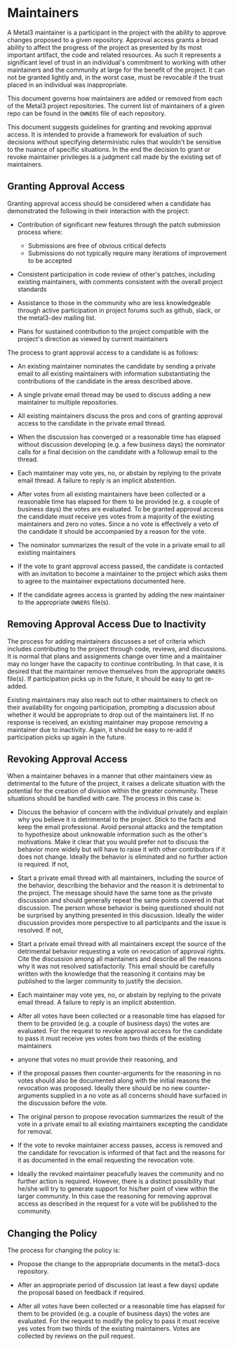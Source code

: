 <!--
This document was originally based on the process used by Open vSwitch (OVS).
You can find information about the OVS committers and the related processes
used by OVS here: http://docs.openvswitch.org/en/latest/internals/maintainers/
-->

# Maintainers

A Metal3 maintainer is a participant in the project with the ability to approve
changes proposed to a given repository. Approval access grants a broad ability
to affect the progress of the project as presented by its most important
artifact, the code and related resources. As such it represents a significant
level of trust in an individual's commitment to working with other maintainers
and the community at large for the benefit of the project. It can not be
granted lightly and, in the worst case, must be revocable if the trust placed
in an individual was inappropriate.

This document governs how maintainers are added or removed from each
of the Metal3 project repositories.  The current list of maintainers of a given
repo can be found in the `OWNERS` file of each repository.

This document suggests guidelines for granting and revoking approval access. It
is intended to provide a framework for evaluation of such decisions without
specifying deterministic rules that wouldn't be sensitive to the nuance of
specific situations. In the end the decision to grant or revoke maintainer
privileges is a judgment call made by the existing set of maintainers.

## Granting Approval Access

Granting approval access should be considered when a candidate has demonstrated
the following in their interaction with the project:

- Contribution of significant new features through the patch submission
  process where:

  - Submissions are free of obvious critical defects
  - Submissions do not typically require many iterations of improvement
    to be accepted

- Consistent participation in code review of other's patches, including
  existing maintainers, with comments consistent with the overall project
  standards

- Assistance to those in the community who are less knowledgeable through
  active participation in project forums such as github, slack, or the
  metal3-dev mailing list.

- Plans for sustained contribution to the project compatible with the project's
  direction as viewed by current maintainers

The process to grant approval access to a candidate is as follows:

- An existing maintainer nominates the candidate by sending a private email to
  all existing maintainers with information substantiating the contributions of
  the candidate in the areas described above.

- A single private email thread may be used to discuss adding a new maintainer
  to multiple repositories.

- All existing maintainers discuss the pros and cons of granting approval
  access to the candidate in the private email thread.

- When the discussion has converged or a reasonable time has elapsed without
  discussion developing (e.g. a few business days) the nominator calls for a
  final decision on the candidate with a followup email to the thread.

- Each maintainer may vote yes, no, or abstain by replying to the private email
  thread. A failure to reply is an implicit abstention.

- After votes from all existing maintainers have been collected or a reasonable
  time has elapsed for them to be provided (e.g. a couple of business days) the
  votes are evaluated. To be granted approval access the candidate must receive
  yes votes from a majority of the existing maintainers and zero no votes. Since
  a no vote is effectively a veto of the candidate it should be accompanied by
  a reason for the vote.

- The nominator summarizes the result of the vote in a private email to all
  existing maintainers

- If the vote to grant approval access passed, the candidate is contacted with an
  invitation to become a maintainer to the project which asks them to agree to
  the maintainer expectations documented here.

- If the candidate agrees access is granted by adding the new maintainer to the
  appropriate `OWNERS` file(s).

## Removing Approval Access Due to Inactivity

The process for adding maintainers discusses a set of criteria which includes
contributing to the project through code, reviews, and discussions.  It is
normal that plans and assignments change over time and a maintainer may no
longer have the capacity to continue contributing.  In that case, it is desired
that the maintainer remove themselves from the appropriate `OWNERS` file(s).
If participation picks up in the future, it should be easy to get re-added.

Existing maintainers may also reach out to other maintainers to check on their
availability for ongoing participation, prompting a discussion about whether it
would be appropriate to drop out of the maintainers list.  If no response is
received, an existing maintainer may propose removing a maintainer due to
inactivity.  Again, it should be easy to re-add if participation picks up again
in the future.

## Revoking Approval Access

When a maintainer behaves in a manner that other maintainers view as detrimental
to the future of the project, it raises a delicate situation with the potential
for the creation of division within the greater community.  These situations
should be handled with care.  The process in this case is:

- Discuss the behavior of concern with the individual privately and explain why
  you believe it is detrimental to the project. Stick to the facts and keep the
  email professional. Avoid personal attacks and the temptation to hypothesize
  about unknowable information such as the other's motivations. Make it clear
  that you would prefer not to discuss the behavior more widely but will have
  to raise it with other contributors if it does not change. Ideally the
  behavior is eliminated and no further action is required. If not,

- Start a private email thread with all maintainers, including the source of
  the behavior, describing the behavior and the reason it is detrimental to the
  project. The message should have the same tone as the private discussion and
  should generally repeat the same points covered in that discussion. The
  person whose behavior is being questioned should not be surprised by anything
  presented in this discussion. Ideally the wider discussion provides more
  perspective to all participants and the issue is resolved. If not,

- Start a private email thread with all maintainers except the source of the
  detrimental behavior requesting a vote on revocation of approval rights. Cite
  the discussion among all maintainers and describe all the reasons why it was
  not resolved satisfactorily. This email should be carefully written with the
  knowledge that the reasoning it contains may be published to the larger
  community to justify the decision.

- Each maintainer may vote yes, no, or abstain by replying to the private email
  thread. A failure to reply is an implicit abstention.

- After all votes have been collected or a reasonable time has elapsed
  for them to be provided (e.g. a couple of business days) the votes
  are evaluated. For the request to revoke approval access for the
  candidate to pass it must receive yes votes from two thirds of the
  existing maintainers

- anyone that votes no must provide their reasoning, and

- if the proposal passes then counter-arguments for the reasoning in no
  votes should also be documented along with the initial reasons the
  revocation was proposed. Ideally there should be no new
  counter-arguments supplied in a no vote as all concerns should have
  surfaced in the discussion before the vote.

- The original person to propose revocation summarizes the result of the vote
  in a private email to all existing maintainers excepting the candidate for
  removal.

- If the vote to revoke maintainer access passes, access is removed and the
  candidate for revocation is informed of that fact and the reasons for
  it as documented in the email requesting the revocation vote.

- Ideally the revoked maintainer peacefully leaves the community and no
  further action is required. However, there is a distinct possibility
  that he/she will try to generate support for his/her point of view
  within the larger community. In this case the reasoning for removing
  approval access as described in the request for a vote will be
  published to the community.

## Changing the Policy

The process for changing the policy is:

- Propose the change to the appropriate documents in the metal3-docs
  repository.

- After an appropriate period of discussion (at least a few days) update the
  proposal based on feedback if required.

- After all votes have been collected or a reasonable time has elapsed for them
  to be provided (e.g. a couple of business days) the votes are evaluated. For
  the request to modify the policy to pass it must receive yes votes from two
  thirds of the existing maintainers.  Votes are collected by reviews on the
  pull request.
